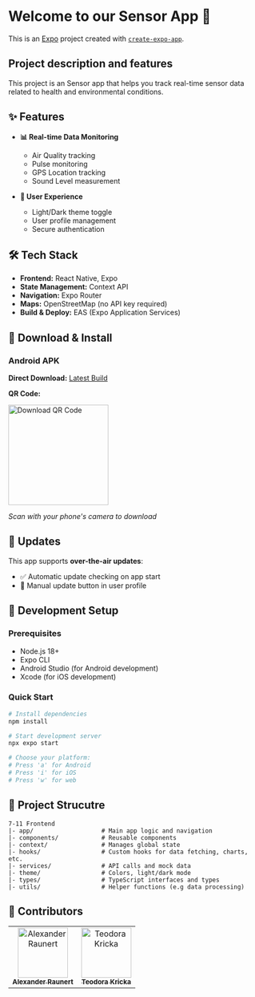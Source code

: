 # Welcome to our Sensor App 👋

This is an [Expo](https://expo.dev) project created with [`create-expo-app`](https://www.npmjs.com/package/create-expo-app).

## Project description and features

This project is an Sensor app that helps you track real-time sensor data related to health and environmental conditions.

## ✨ Features

- **📊 Real-time Data Monitoring**

  - Air Quality tracking
  - Pulse monitoring
  - GPS Location tracking
  - Sound Level measurement

- **🎨 User Experience**
  - Light/Dark theme toggle
  - User profile management
  - Secure authentication

## 🛠️ Tech Stack

- **Frontend:** React Native, Expo
- **State Management:** Context API
- **Navigation:** Expo Router
- **Maps:** OpenStreetMap (no API key required)
- **Build & Deploy:** EAS (Expo Application Services)

## 📱 Download & Install

### Android APK

**Direct Download:** [Latest Build](https://expo.dev/accounts/meh_test/projects/7-11frontend/builds/06999122-931f-4c61-aaae-e62fcd74bb21)

**QR Code:**

<img src="https://api.qrserver.com/v1/create-qr-code/?size=200x200&data=https://expo.dev/accounts/meh_test/projects/7-11frontend/builds/06999122-931f-4c61-aaae-e62fcd74bb21" alt="Download QR Code" width="200" height="200">

_Scan with your phone's camera to download_

## 🔄 Updates

This app supports **over-the-air updates**:

- ✅ Automatic update checking on app start
- 🔄 Manual update button in user profile

## 🚀 Development Setup

### Prerequisites

- Node.js 18+
- Expo CLI
- Android Studio (for Android development)
- Xcode (for iOS development)

### Quick Start

```bash
# Install dependencies
npm install

# Start development server
npx expo start

# Choose your platform:
# Press 'a' for Android
# Press 'i' for iOS
# Press 'w' for web
```

## 📂 Project Strucutre

```
7-11 Frontend
|- app/                   # Main app logic and navigation
|- components/            # Reusable components
|- context/               # Manages global state
|- hooks/                 # Custom hooks for data fetching, charts, etc.
|- services/              # API calls and mock data
|- theme/                 # Colors, light/dark mode
|- types/                 # TypeScript interfaces and types
|- utils/                 # Helper functions (e.g data processing)
```

## 👥 Contributors

<table>
  <tr>
    <td align="center">
      <a href="https://github.com/AlexanderRaunert">
        <img src="https://github.com/AlexanderRaunert.png" width="100px;" alt="Alexander Raunert"/>
        <br />
        <sub><b>Alexander Raunert</b></sub>
      </a>
    </td>
    <!-- Add more contributors here -->
    <td align="center">
      <a href="https://github.com/Teo-02">
        <img src="https://github.com/Teo-02.png" width="100px;" alt="Teodora Kricka"/>
        <br />
        <sub><b>Teodora Kricka</b></sub>
      </a>
    </td>
  </tr>
</table>
